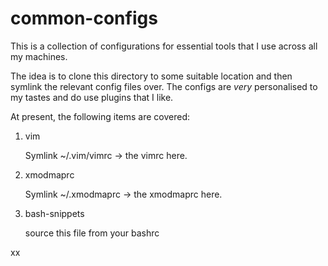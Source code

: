 common-configs
==============

This is a collection of configurations for essential tools that I use
across all my machines.

The idea is to clone this directory to some suitable location and then
symlink the relevant config files over. The configs are _very_
personalised to my tastes and do use plugins that I like.

At present, the following items are covered:

1.  vim

    Symlink ~/.vim/vimrc -> the vimrc here. 

2.  xmodmaprc

    Symlink ~/.xmodmaprc -> the xmodmaprc here.

3.  bash-snippets

    source this file from your bashrc

xx
